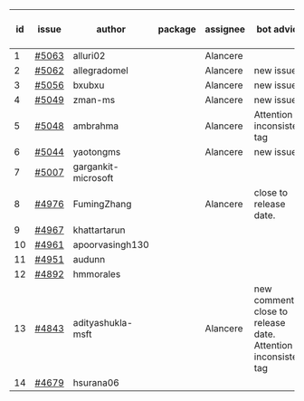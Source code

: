 | id | issue | author | package | assignee | bot advice | created date of issue | target release date | date from target |
| ------ | ------ | ------ | ------ | ------ | ------ | ------ | ------ | :-----: |
| 1 | [#5063](https://github.com/Azure/sdk-release-request/issues/5063) | alluri02 |  | Alancere |  | 03-20 | 04-26 |  |
| 2 | [#5062](https://github.com/Azure/sdk-release-request/issues/5062) | allegradomel |  | Alancere | new issue. | 03-19 | 04-26 |  |
| 3 | [#5056](https://github.com/Azure/sdk-release-request/issues/5056) | bxubxu |  | Alancere | new issue. | 03-18 | 04-26 |  |
| 4 | [#5049](https://github.com/Azure/sdk-release-request/issues/5049) | zman-ms |  | Alancere | new issue. | 03-15 | 04-26 |  |
| 5 | [#5048](https://github.com/Azure/sdk-release-request/issues/5048) | ambrahma |  | Alancere | Attention to inconsistent tag | 03-15 | 04-26 |  |
| 6 | [#5044](https://github.com/Azure/sdk-release-request/issues/5044) | yaotongms |  | Alancere | new issue. | 03-13 | 04-26 |  |
| 7 | [#5007](https://github.com/Azure/sdk-release-request/issues/5007) | gargankit-microsoft |  |  |  | 02-28 |  | 0 |
| 8 | [#4976](https://github.com/Azure/sdk-release-request/issues/4976) | FumingZhang |  | Alancere | close to release date.  | 02-21 | 03-22 | 0 |
| 9 | [#4967](https://github.com/Azure/sdk-release-request/issues/4967) | khattartarun |  |  |  | 02-20 |  | 0 |
| 10 | [#4961](https://github.com/Azure/sdk-release-request/issues/4961) | apoorvasingh130 |  |  |  | 02-19 |  | 0 |
| 11 | [#4951](https://github.com/Azure/sdk-release-request/issues/4951) | audunn |  |  |  | 02-16 |  | 0 |
| 12 | [#4892](https://github.com/Azure/sdk-release-request/issues/4892) | hmmorales |  |  |  | 01-16 |  | 0 |
| 13 | [#4843](https://github.com/Azure/sdk-release-request/issues/4843) | adityashukla-msft |  | Alancere | new comment. close to release date.  Attention to inconsistent tag | 12-20 | 03-22 | 0 |
| 14 | [#4679](https://github.com/Azure/sdk-release-request/issues/4679) | hsurana06 |  |  |  | 10-23 |  | 0 |
